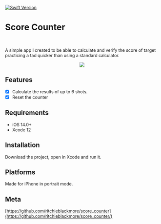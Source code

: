 
[![Swift Version][swift-image]][swift-url]

# Score Counter
<br />
<p align="left">
A simple app I created to be able to calculate and verify the score of target practicing a tad quicker than using a standard calculator.
</p>


<p align="center">
  <img src="https://user-images.githubusercontent.com/1044239/148639546-dd5a4418-c961-43e3-bd51-c61121308d21.png"
</p>

## Features

- [x] Calculate the results of up to 6 shots.
- [x] Reset the counter

## Requirements

- iOS 14.0+
- Xcode 12

## Installation

Download the project, open in Xcode and run it.

## Platforms

Made for iPhone in portrait mode.

## Meta

[https://github.com/ritchieblackmore/score_counter](https://github.com/ritchieblackmore/score_counter/)

[swift-image]:https://img.shields.io/badge/swift-5.0-orange.svg
[swift-url]: https://swift.org/
